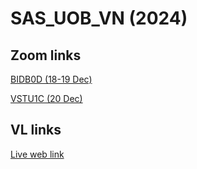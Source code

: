 # SAS_UOB_VN (2024)

## Zoom links

[BIDB0D (18-19 Dec)](https://sas.zoom.us/j/97546571253?pwd=1YfqvRgGnpfQAIUbW1OzcgBwzDjCbk.1)

[VSTU1C (20 Dec)](https://sas.zoom.us/j/93617988132?pwd=kdr67kgYuMfwBVXlEpoLV7eMDyLiST.1)

## VL links

[Live web link](https://labs.liveweb.sas.com/logon/LogonPoint/)
